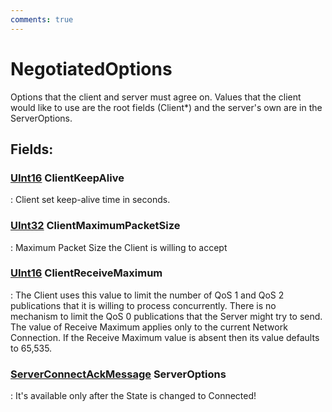```yaml
---
comments: true
---
```

# NegotiatedOptions

Options that the client and server must agree on. Values that the client would like to use are the root fields (Client*) and the server's own are in the ServerOptions. 

## **Fields**:
### **[UInt16](https://learn.microsoft.com/en-us/dotnet/api/System.UInt16) ClientKeepAlive**
: Client set keep-alive time in seconds. 
### **[UInt32](https://learn.microsoft.com/en-us/dotnet/api/System.UInt32) ClientMaximumPacketSize**
: Maximum Packet Size the Client is willing to accept 
### **[UInt16](https://learn.microsoft.com/en-us/dotnet/api/System.UInt16) ClientReceiveMaximum**
: The Client uses this value to limit the number of QoS 1 and QoS 2 publications that it is willing to process concurrently. There is no mechanism to limit the QoS 0 publications that the Server might try to send. The value of Receive Maximum applies only to the current Network Connection. If the Receive Maximum value is absent then its value defaults to 65,535. 
### **[ServerConnectAckMessage](../Packets/ServerConnectAckMessage.md) ServerOptions**
: It's available only after the State is changed to Connected! 